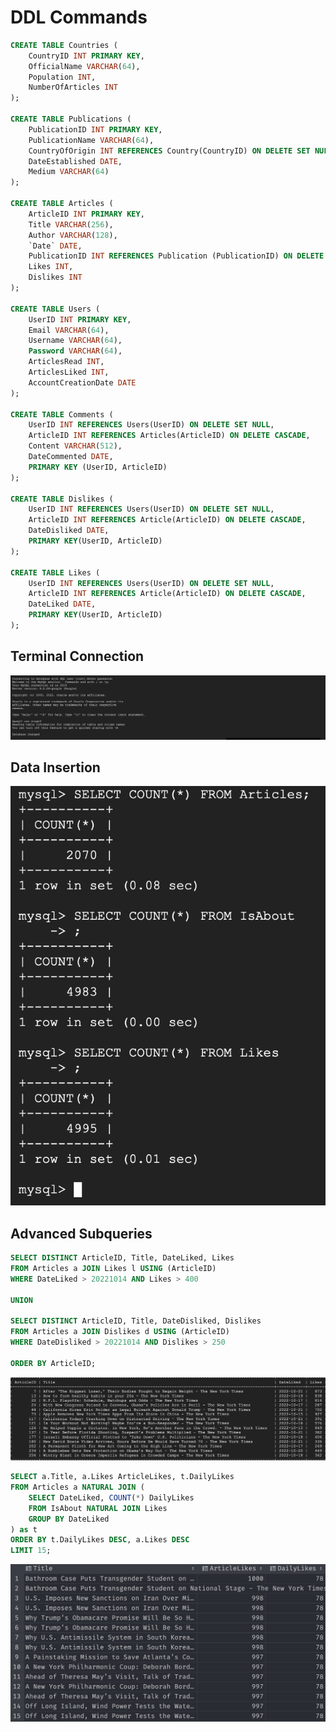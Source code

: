 # DDL Commands

~~~~sql
CREATE TABLE Countries (
    CountryID INT PRIMARY KEY,
    OfficialName VARCHAR(64),
    Population INT,
    NumberOfArticles INT
);

CREATE TABLE Publications (
    PublicationID INT PRIMARY KEY,
    PublicationName VARCHAR(64),
    CountryOfOrigin INT REFERENCES Country(CountryID) ON DELETE SET NULL,
    DateEstablished DATE,
    Medium VARCHAR(64)
);

CREATE TABLE Articles (
    ArticleID INT PRIMARY KEY,
    Title VARCHAR(256),
    Author VARCHAR(128),
    `Date` DATE,
    PublicationID INT REFERENCES Publication (PublicationID) ON DELETE CASCADE,
    Likes INT,
    Dislikes INT
);

CREATE TABLE Users (
    UserID INT PRIMARY KEY,
    Email VARCHAR(64),
    Username VARCHAR(64),
    Password VARCHAR(64),
    ArticlesRead INT,
    ArticlesLiked INT,
    AccountCreationDate DATE
);

CREATE TABLE Comments (
    UserID INT REFERENCES Users(UserID) ON DELETE SET NULL,
    ArticleID INT REFERENCES Articles(ArticleID) ON DELETE CASCADE,
    Content VARCHAR(512),
    DateCommented DATE,
    PRIMARY KEY (UserID, ArticleID)
);

CREATE TABLE Dislikes (
    UserID INT REFERENCES Users(UserID) ON DELETE SET NULL,
    ArticleID INT REFERENCES Article(ArticleID) ON DELETE CASCADE,
    DateDisliked DATE,
    PRIMARY KEY(UserID, ArticleID)
);

CREATE TABLE Likes (
    UserID INT REFERENCES Users(UserID) ON DELETE SET NULL,
    ArticleID INT REFERENCES Article(ArticleID) ON DELETE CASCADE,
    DateLiked DATE,
    PRIMARY KEY(UserID, ArticleID)
);
~~~~

## Terminal Connection
![alt text](https://github.com/cs411-alawini/fa22-cs411-Q-team006-Cowbuddy/blob/main/doc/TerminalInfo.png)

## Data Insertion
![alt text](https://github.com/cs411-alawini/fa22-cs411-Q-team006-Cowbuddy/blob/main/doc/Counts.png)

## Advanced Subqueries
~~~~sql
SELECT DISTINCT ArticleID, Title, DateLiked, Likes
FROM Articles a JOIN Likes l USING (ArticleID)
WHERE DateLiked > 20221014 AND Likes > 400

UNION

SELECT DISTINCT ArticleID, Title, DateDisliked, Dislikes
FROM Articles a JOIN Dislikes d USING (ArticleID)
WHERE DateDisliked > 20221014 AND Dislikes > 250

ORDER BY ArticleID;
~~~~

![alt text](https://github.com/cs411-alawini/fa22-cs411-Q-team006-Cowbuddy/blob/main/doc/SubqueryOne.png)


~~~~sql
SELECT a.Title, a.Likes ArticleLikes, t.DailyLikes
FROM Articles a NATURAL JOIN (
    SELECT DateLiked, COUNT(*) DailyLikes
    FROM IsAbout NATURAL JOIN Likes
    GROUP BY DateLiked
) as t
ORDER BY t.DailyLikes DESC, a.Likes DESC
LIMIT 15;
~~~~

![alt text](https://github.com/cs411-alawini/fa22-cs411-Q-team006-Cowbuddy/blob/main/doc/SubqueryTwo.png)

